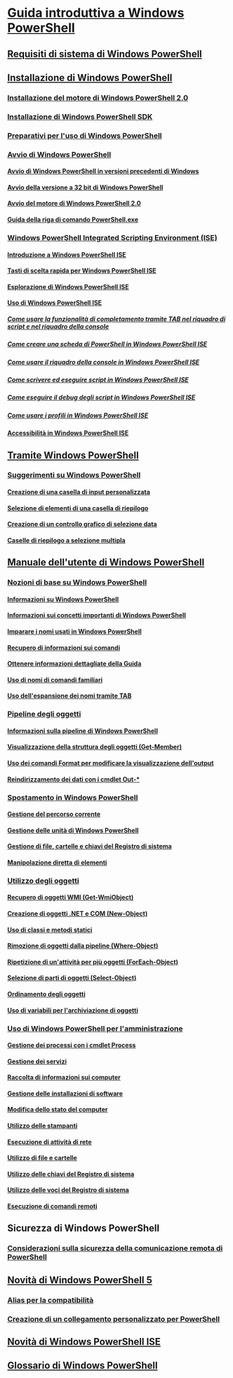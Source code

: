 # [Guida introduttiva a Windows PowerShell](Topic/Getting-Started-with-Windows-PowerShell.md)
## [Requisiti di sistema di Windows PowerShell](Topic/Windows-PowerShell-System-Requirements.md)
## [Installazione di Windows PowerShell](Topic/Installing-Windows-PowerShell.md)
### [Installazione del motore di Windows PowerShell 2.0](Topic/Installing-the-Windows-PowerShell-2.0-Engine.md)
### [Installazione di Windows PowerShell SDK](https://msdn.microsoft.com/en-us/library/ff458115.aspx)
### [Preparativi per l'uso di Windows PowerShell](Topic/Getting-Ready-to-Use-Windows-PowerShell.md)
### [Avvio di Windows PowerShell](Topic/Starting-Windows-PowerShell.md)
#### [Avvio di Windows PowerShell in versioni precedenti di Windows](Topic/Starting-Windows-PowerShell-on-Earlier-Versions-of-Windows.md)
#### [Avvio della versione a 32 bit di Windows PowerShell](Topic/Starting-the-32-Bit-Version-of-Windows-PowerShell.md)
#### [Avvio del motore di Windows PowerShell 2.0](Topic/Starting-the-Windows-PowerShell-2.0-Engine.md)
#### [Guida della riga di comando PowerShell.exe](Topic/PowerShell.exe-Command-Line-Help.md)
### [Windows PowerShell Integrated Scripting Environment (ISE)](Topic/Windows-PowerShell-Integrated-Scripting-Environment--ISE-.md)
#### [Introduzione a Windows PowerShell ISE](Topic/Introducing-the-Windows-PowerShell-ISE.md)
#### [Tasti di scelta rapida per Windows PowerShell ISE](Topic/Keyboard-Shortcuts-for-the-Windows-PowerShell-ISE.md)
#### [Esplorazione di Windows PowerShell ISE](Topic/Exploring-the-Windows-PowerShell-ISE.md)
#### [Uso di Windows PowerShell ISE](Topic/Using-the-Windows-PowerShell-ISE.md)
##### [Come usare la funzionalità di completamento tramite TAB nel riquadro di script e nel riquadro della console](Topic/How-to-Use-Tab-Completion-in-the-Script-Pane-and-Console-Pane.md)
##### [Come creare una scheda di PowerShell in Windows PowerShell ISE](Topic/How-to-Create-a-PowerShell-Tab-in-Windows-PowerShell-ISE.md)
##### [Come usare il riquadro della console in Windows PowerShell ISE](Topic/How-to-Use-the-Console-Pane-in-the-Windows-PowerShell-ISE.md)
##### [Come scrivere ed eseguire script in Windows PowerShell ISE](Topic/How-to-Write-and-Run-Scripts-in-the-Windows-PowerShell-ISE.md)
##### [Come eseguire il debug degli script in Windows PowerShell ISE](Topic/How-to-Debug-Scripts-in-Windows-PowerShell-ISE.md)
##### [Come usare i profili in Windows PowerShell ISE](Topic/How-to-Use-Profiles-in-Windows-PowerShell-ISE.md)
#### [Accessibilità in Windows PowerShell ISE](Topic/Accessibility-in-Windows-PowerShell-ISE.md)
## [Tramite Windows PowerShell](Topic/Using-Windows-PowerShell.md)
### [Suggerimenti su Windows PowerShell](Topic/Windows-PowerShell-Tips.md)
#### [Creazione di una casella di input personalizzata](Topic/Creating-a-Custom-Input-Box.md)
#### [Selezione di elementi di una casella di riepilogo](Topic/Selecting-Items-from-a-List-Box.md)
#### [Creazione di un controllo grafico di selezione data](Topic/Creating-a-Graphical-Date-Picker.md)
#### [Caselle di riepilogo a selezione multipla](Topic/Multiple-selection-List-Boxes.md)
## [Manuale dell'utente di Windows PowerShell](Topic/Windows-PowerShell-User-s-Guide.md)
### [Nozioni di base su Windows PowerShell](Topic/Windows-PowerShell-Basics.md)
#### [Informazioni su Windows PowerShell](Topic/About-Windows-PowerShell.md)
#### [Informazioni sui concetti importanti di Windows PowerShell](Topic/Understanding-Important-Windows-PowerShell-Concepts.md)
#### [Imparare i nomi usati in Windows PowerShell](Topic/Learning-Windows-PowerShell-Names.md)
#### [Recupero di informazioni sui comandi](Topic/Getting-Information-About-Commands.md)
#### [Ottenere informazioni dettagliate della Guida](Topic/Getting-Detailed-Help-Information.md)
#### [Uso di nomi di comandi familiari](Topic/Using-Familiar-Command-Names.md)
#### [Uso dell'espansione dei nomi tramite TAB](Topic/Using-Tab-Expansion.md)
### [Pipeline degli oggetti](Topic/Object-Pipeline.md)
#### [Informazioni sulla pipeline di Windows PowerShell](Topic/Understanding-the-Windows-PowerShell-Pipeline.md)
#### [Visualizzazione della struttura degli oggetti (Get-Member)](Topic/Viewing-Object-Structure--Get-Member-.md)
#### [Uso dei comandi Format per modificare la visualizzazione dell'output](Topic/Using-Format-Commands-to-Change-Output-View.md)
#### [Reindirizzamento dei dati con i cmdlet Out-*](Topic/Redirecting-Data-with-Out---Cmdlets.md)
### [Spostamento in Windows PowerShell](Topic/Windows-PowerShell-Navigation.md)
#### [Gestione del percorso corrente](Topic/Managing-Current-Location.md)
#### [Gestione delle unità di Windows PowerShell](Topic/Managing-Windows-PowerShell-Drives.md)
#### [Gestione di file, cartelle e chiavi del Registro di sistema](Topic/Working-With-Files-Folders-and-Registry-Keys.md)
#### [Manipolazione diretta di elementi](Topic/Manipulating-Items-Directly.md)
### [Utilizzo degli oggetti](Topic/Working-with-Objects.md)
#### [Recupero di oggetti WMI (Get-WmiObject)](Topic/Getting-WMI-Objects--Get-WmiObject-.md)
#### [Creazione di oggetti .NET e COM (New-Object)](Topic/Creating-.NET-and-COM-Objects--New-Object-.md)
#### [Uso di classi e metodi statici](Topic/Using-Static-Classes-and-Methods.md)
#### [Rimozione di oggetti dalla pipeline (Where-Object)](Topic/Removing-Objects-from-the-Pipeline--Where-Object-.md)
#### [Ripetizione di un'attività per più oggetti (ForEach-Object)](Topic/Repeating-a-Task-for-Multiple-Objects--ForEach-Object-.md)
#### [Selezione di parti di oggetti (Select-Object)](Topic/Selecting-Parts-of-Objects--Select-Object-.md)
#### [Ordinamento degli oggetti](Topic/Sorting-Objects.md)
#### [Uso di variabili per l'archiviazione di oggetti](Topic/Using-Variables-to-Store-Objects.md)
### [Uso di Windows PowerShell per l'amministrazione](Topic/Using-Windows-PowerShell-for-Administration.md)
#### [Gestione dei processi con i cmdlet Process](Topic/Managing-Processes-with-Process-Cmdlets.md)
#### [Gestione dei servizi](Topic/Managing-Services.md)
#### [Raccolta di informazioni sui computer](Topic/Collecting-Information-About-Computers.md)
#### [Gestione delle installazioni di software](Topic/Working-with-Software-Installations.md)
#### [Modifica dello stato del computer](Topic/Changing-Computer-State.md)
#### [Utilizzo delle stampanti](Topic/Working-with-Printers.md)
#### [Esecuzione di attività di rete](Topic/Performing-Networking-Tasks.md)
#### [Utilizzo di file e cartelle](Topic/Working-with-Files-and-Folders.md)
#### [Utilizzo delle chiavi del Registro di sistema](Topic/Working-with-Registry-Keys.md)
#### [Utilizzo delle voci del Registro di sistema](Topic/Working-with-Registry-Entries.md)
#### [Esecuzione di comandi remoti](Topic/Running-Remote-Commands.md)
## Sicurezza di Windows PowerShell
### [Considerazioni sulla sicurezza della comunicazione remota di PowerShell](Topic/WinRMSecurity.md)
## [Novità di Windows PowerShell 5](Topic/What-s-New-in-Windows-PowerShell.md)
### [Alias per la compatibilità](Topic/Appendix-1---Compatibility-Aliases.md)
### [Creazione di un collegamento personalizzato per PowerShell](Topic/Appendix-2---Creating-a-Custom-PowerShell-Shortcut.md)
## [Novità di Windows PowerShell ISE](Topic/What-s-New-in-the-Windows-PowerShell-ISE.md)
## [Glossario di Windows PowerShell](Topic/Windows-PowerShell-Glossary.md)


<!--HONumber=Apr16_HO4-->


